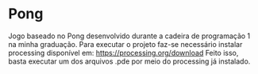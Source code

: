# Pong
Jogo baseado no Pong desenvolvido durante a cadeira de programação 1 na minha graduação.
Para executar o projeto faz-se necessário instalar processing disponível em: https://processing.org/download
Feito isso, basta executar um dos arquivos .pde por meio do processing já instalado.
